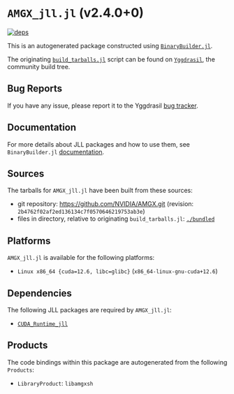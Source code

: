# `AMGX_jll.jl` (v2.4.0+0)

[![deps](https://juliahub.com/docs/AMGX_jll/deps.svg)](https://juliahub.com/ui/Packages/General/AMGX_jll/)

This is an autogenerated package constructed using [`BinaryBuilder.jl`](https://github.com/JuliaPackaging/BinaryBuilder.jl).

The originating [`build_tarballs.jl`](https://github.com/JuliaPackaging/Yggdrasil/blob/5b2914dc29d744dbe7c7e4c08eedb338853d907e/A/AMGX/build_tarballs.jl) script can be found on [`Yggdrasil`](https://github.com/JuliaPackaging/Yggdrasil/), the community build tree.

## Bug Reports

If you have any issue, please report it to the Yggdrasil [bug tracker](https://github.com/JuliaPackaging/Yggdrasil/issues).

## Documentation

For more details about JLL packages and how to use them, see `BinaryBuilder.jl` [documentation](https://docs.binarybuilder.org/stable/jll/).

## Sources

The tarballs for `AMGX_jll.jl` have been built from these sources:

* git repository: https://github.com/NVIDIA/AMGX.git (revision: `2b4762f02af2ed136134c7f0570646219753ab3e`)
* files in directory, relative to originating `build_tarballs.jl`: [`./bundled`](https://github.com/JuliaPackaging/Yggdrasil/tree/5b2914dc29d744dbe7c7e4c08eedb338853d907e/A/AMGX/bundled)

## Platforms

`AMGX_jll.jl` is available for the following platforms:

* `Linux x86_64 {cuda=12.6, libc=glibc}` (`x86_64-linux-gnu-cuda+12.6`)

## Dependencies

The following JLL packages are required by `AMGX_jll.jl`:

* [`CUDA_Runtime_jll`](https://github.com/JuliaBinaryWrappers/CUDA_Runtime_jll.jl)

## Products

The code bindings within this package are autogenerated from the following `Products`:

* `LibraryProduct`: `libamgxsh`

